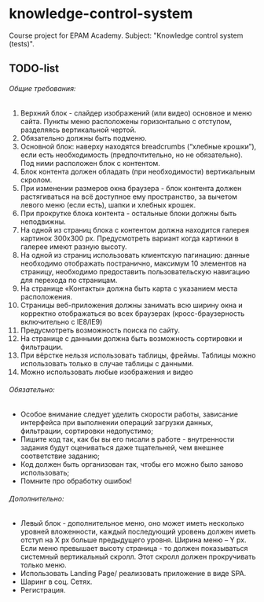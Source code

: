 # knowledge-control-system
Course project for EPAM Academy. Subject: "Knowledge control system (tests)".

## TODO-list
###### Общие требования:
1. Верхний блок - слайдер изображений (или видео) основное и меню сайта. Пункты меню расположены горизонтально с отступом, разделяясь вертикальной чертой.
2. Обязательно должны быть подменю.
3. Основной блок: наверху находятся breadcrumbs (“хлебные крошки”), если есть необходимость (предпочтительно, но не обязательно). Под ними расположен блок с контентом. 
4. Блок контента должен обладать (при необходимости) вертикальным скролом.
5. При изменении размеров окна браузера - блок контента должен растягиваться на всё доступное ему пространство, за вычетом левого меню (если есть), шапки и хлебных крошек.
6. При прокрутке блока контента - остальные блоки должны быть неподвижны.
7. На одной из страниц блока с контентом должна находится галерея картинок 300x300 px. Предусмотреть вариант когда картинки в галерее имеют разную высоту.
8. На одной из страниц использовать клиентскую пагинацию: данные необходимо отображать постранично, максимум 10 элементов на страницу, необходимо предоставить пользовательскую навигацию для перехода по страницам.
9. На странице «Контакты» должна быть карта с указанием места расположения.
10. Страницы веб-приложения должны занимать всю ширину окна и корректно отображаться во всех браузерах (кросс-браузерность включительно с IE8/IE9)
11. Предусмотреть возможность поиска по сайту.
12. На странице с данными должна быть возможность сортировки и фильтрации.
13. При вёрстке нельзя использовать таблицы, фреймы. Таблицы можно использовать только в случае таблицы с данными.
14. Можно использовать любые изображения и видео
 
###### Обязательно:
- Особое внимание следует уделить скорости работы, зависание интерфейса при выполнении операций загрузки данных, фильтрации, сортировки недопустимо;
- Пишите код так, как бы вы его писали в работе - внутренности задания будут оцениваться даже тщательней, чем внешнее соответствие заданию;
- Код должен быть организован так, чтобы его можно было заново использовать;
- Помните про обработку ошибок!
 
###### Дополнительно:
- Левый блок - дополнительное меню, оно может иметь несколько уровней вложенности, каждый последующий уровень должен иметь отступ на Х px больше предыдущего уровня. Ширина меню – Y px. Если меню превышает высоту страница - то должен показываться системный вертикальный скролл. Этот скролл должен прокручивать только меню.
- Использовать Landing Page/ реализовать приложение в виде SPA.
- Шаринг в соц. Сетях.
- Регистрация.

